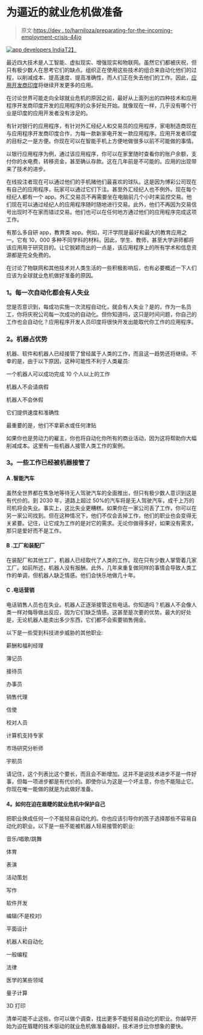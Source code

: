 # 为逼近的就业危机做准备

> 原文:[https://dev . to/harniloza/preparating-for-the-incoming-employment-crisis-44jo](https://dev.to/harniloza/preparing-for-the-looming-employment-crisis-44jo)

[![app developers India](../Images/07cfaab219e0d2f6e33c8afe6b0e64dc.png)T2】](https://res.cloudinary.com/practicaldev/image/fetch/s--TxOmUanB--/c_limit%2Cf_auto%2Cfl_progressive%2Cq_auto%2Cw_880/http://www.myccmi.com/wp-content/uploads/2017/09/Prep.jpg)

最近四大技术是人工智能、虚拟现实、增强现实和物联网。虽然它们都被庆祝，但只有极少数人在思考它们的缺点。组织正在使用这些技术的组合来自动化他们的过程，以削减成本、提高速度、提高准确性，而人们正在失去他们的工作。因此，[应用开发商印度](https://www.hyperlinkinfosystem.com/android-app-development-india.htm)将继续开发更多的应用。

在讨论世界可能走向全球就业危机的原因之前，最好从上面列出的四种技术和应用程序开发商印度开发的应用程序的众多好处开始。就像现在一样，几乎没有哪个行业是印度的应用开发者没有涉足的。

有针对银行的应用程序，有针对外汇经纪人和交易员的应用程序，家电制造商现在与应用程序开发商印度合作，为每一款新家电开发一款应用程序。应用开发者印度的目标之一是方便。你现在可以在智能手机上方便地做很多以前不可能做的事情。

以银行应用程序为例，通过该应用程序，你可以在家里随时查看你的账户余额，支付你的水电费，转移资金，甚至确认存款。这在几年前是不可能的。应用的出现带来了技术的进步。

在线投注者现在可以通过他们的手机赌他们最喜欢的球队。这是因为博彩公司现在有自己的应用程序，玩家可以通过它们下注。甚至外汇经纪人也不例外。现在每个经纪人都有一个 app。外汇交易员不再需要坐在电脑前几个小时来监控交易。他们现在可以通过经纪人的应用程序随时随地进行交易。此外，他们不再因为交易信号出现时不在家而错过交易。他们也可以在任何地方通过他们的应用程序完成这项工作。

有那么多自研 app，教育类 app。例如，可汗学院是最好和最大的教育应用之一。它有 10，000 多种不同学科的材料。因此，学生、教师，甚至大学讲师都将该应用用于研究目的。让它脱颖而出的一点是，该应用程序上的所有学术和信息资源都是完全免费的。

在讨论了物联网和其他技术对人类生活的一些积极影响后，也有必要概述一下人们应该为全球就业危机做好准备的原因。

### [](#1-someone-loses-his-job-for-every-automation)1。每一次自动化都会有人失业

您是否意识到，每成功实施一次流程自动化，就会有人失业？是的，作为一名员工，你将庆祝公司每一次成功的自动化。但你知道吗，这只是时间问题，你自己的工作也会自动化？应用程序开发人员印度将很快开发出能取代你工作的应用程序。

### [](#2-the-odds-are-in-favor-of-machines)2。机器占优势

机器、软件和机器人已经接管了曾经属于人类的工作，而且这一趋势还将继续。不幸的是，由于以下原因，这种可能性不利于人类雇员:

一个机器人可以成功完成 10 个人以上的工作

机器人不会请病假

机器人不会休假

它们提供速度和准确性

最重要的是，他们不拿薪水或任何津贴

如果你也是劳动力的雇主，你也将自动化你所有的商业活动，因为这将帮助你大幅削减成本。这里有一些机器人接管人类工作的案例。

### [](#3-some-of-the-jobs-already-taken-over-by-machines)3。一些工作已经被机器接管了

#### [](#a-smart-cars)A .智能汽车

虽然全世界都在焦急地等待无人驾驶汽车的全面推出，但只有极少数人意识到这是有代价的。到 2030 年，道路上超过 50%的汽车将是无人驾驶汽车，成千上万的司机将会失业。事实上，这比失业更糟糕。如果你在一家公司丢了工作，你可以在另一家公司找到。但在这种情况下，他们不仅会丢掉工作，他们的职业也会变得无关紧要。记住，让它成为工作的是对它的需求。无论你做得多好，如果没有需求，那只是爱好而不是工作。

#### [](#b-factories-and-assembly-plants)B .工厂和装配厂

在装配厂和其他工厂，机器人已经取代了人类的工作。现在只有少数人掌管着几家工厂。如前所述，机器人没有报酬。此外，几年来重复做同样的事情会导致人类工作的单调，但机器人缺乏情感。他们会快乐地做几十年。

#### [](#c-telemarketing)C .电话营销

电话销售人员也在失业。机器人正逐渐接管这些电话。你知道吗？机器人不会像人类一样对侮辱做出反应，因为它们缺乏情感。这甚至是次要的优势。最大的好处是，无论机器人能卖出多少东西，它们都不会索要销售佣金。

以下是一些受到科技进步威胁的其他职业:

薪酬和福利经理

簿记员

接待员

办事员

销售代理

信使

校对人员

计算机支持专家

市场研究分析师

宇航员

请记住，这个列表比这个要长，而且会不断增加。这并不是说技术进步不是一件好事，但每一项进步都是有代价的。即使你认为这是一个坏主意，你也不能阻止它。你现在唯一能做的就是为此做好准备。

#### [](#4-how-to-fortify-yourself-from-the-looming-employment-crisis)4。如何在迫在眉睫的就业危机中保护自己

把职业换成任何一个不能轻易自动化的。你也应该引导你的孩子选择那些不容易自动化的职业。以下是一些不能被机器人轻易接管的职业:

音乐/唱歌/跳舞

体育

表演

活动策划

写作

软件开发

编辑(不是校对)

平面设计

机器人和自动化

一般编程

法律

医学的某些领域

量子计算

3D 打印

清单可能不止这些。你可以做个调查，找出更多不能轻易自动化的职业。你越早开始为迫在眉睫的技术驱动的就业危机做准备越好。技术进步比你想象的要快。